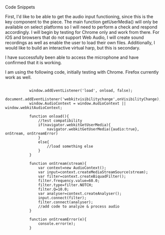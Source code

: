 Code Snippets

First, I'd like to be able to get the audio input functioning, since this is the key component to the piece.  The main function getUserMedia() will only be available on select platforms so I will need to perform a check and respond accordingly.  I will begin by testing for Chrome only and work from there.  For iOS and browsers that do not support Web Audio, I will create sound recordings as well as enable the user to load their own files.  Additionally, I would like to build an interactive virtual harp, but this is secondary.

I have successfully been able to access the microphone and have confirmed that it is working.

I am using the following code, initially testing with Chrome.  Firefox currently work as well.
<pre>
<code>
           window.addEventListener('load', onload, false);
           document.addEventListener('webkitvisibilitychange',onVisibilityChange);
           window.AudioContext = window.AudioContext || window.webkitAudioContext;

           function onload(){
               //test compatibility
               if(navigator.webkitGetUserMedia){
                   navigator.webkitGetUserMedia({audio:true}, onStream, onStreamError)
               }
               else{
                   //load something else
               }
           }

           function onStream(stream){
               var context=new AudioContext();
               var input=context.createMediaStreamSource(stream);
               var filter=context.createBiquadFilter();
               filter.frequency.value=60.0;
               filter.type=filter.NOTCH;
               filter.Q=10.0;
               var analyser=context.createAnalyser();
               input.connect(filter);
               filter.connect(analyser);
               //add code to analyze & process audio
           }

           function onStreamError(e){
               console.error(e);
           }


</code>
</pre>
